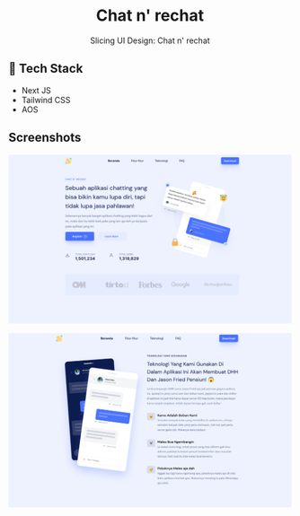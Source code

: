 <div align="center">
  <h1>Chat n' rechat</h1> 
  <p>Slicing UI Design: Chat n' rechat</p>
</div>

## 🌸 Tech Stack

- Next JS
- Tailwind CSS
- AOS

## Screenshots

![Screenshot 1](/public/images/docs/Screenshot-1.png)

![Screenshot 2](/public/images/docs/Screenshot-2.png)
